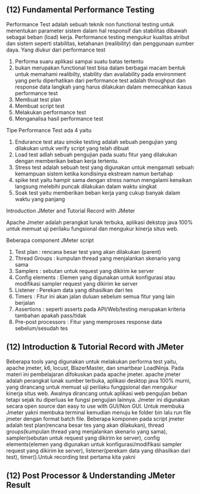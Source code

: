 <h2>(12) Fundamental Performance Testing</h2>

Performance Test adalah sebuah teknik non functional testing untuk menentukan parameter sistem dalam hal responsif dan stabilitas dibawah sebagai beban (load) kerja. Performance testing mengukur kualitas atribut dan sistem seperti stabilitas, ketahanan (realibility) dan penggunaan sumber daya.
Yang diukur dari performance test
1. Performa suaru aplikasi sampai suatu batas tertentu
2. bukan merupakan functional test
bisa dalam berbagai macam bentuk untuk memahami realibilty, stability dan availability pada environment
yang perlu diperhatikan dari performance test adalah throughput dan response data
langkah yang harus dilakukan dalam memecahkan kasus performance test
1. Membuat test plan
2. Membuat script test
3. Melakukan performance test
4. Menganalisa hasil performance test

Tipe Performance Test ada 4 yaitu 
1. Endurance test atau smoke testing adalah sebuah pengujian yang dilakukan untuk verify script yang telah dibuat 
2. Load test adlah sebuah pengujian pada suatu fitur yang dilakukan dengan memberikan beban kerja tertentu.
3. Stress test adalah sebuah test yang digunakan untuk mengamati sebuah kemampuan sistem ketika kondisinya ekstream namun bertahap
4. spike test yaitu hampir sama dengan stress namun mengalami kenaikan langsung melebihi puncak dilakukan dalam waktu singkat
5. Soak test yaitu memberikan beban kerja yang cukup banyak dalam waktu yang panjang

Introduction JMeter and Tutorial Record with JMeter

Apache Jmeter adalah perangkat lunak terbuka, aplikasi dekstop java 100% untuk memuat uji perilaku fungsional dan mengukur kinerja situs web.

Beberapa component JMeter script
1. Test plan : rencana besar test yang akan dilakukan (parent)
2. Thread Groups : kumpulan thread yang menjalankan skenario yang sama
3. Samplers : sebutan untuk request yang dikirim ke server
4. Config elements : Elemen yang digunakan untuk konfigurasi atau modifikasi sampler request yang dikirim ke server
5. Listener : Perekam data yang dihasilkan dari tes
6. Timers : Fitur ini akan jalan duluan sebelum semua fitur yang lain berjalan
7. Assertions : seperti asserts pada API/Web/testing merupakan kriteria tambahan apakah pass/tidak
8. Pre-post processors : Fitur yang memproses response data sebelum/sesudah tes



<h2>(12) Introduction & Tutorial Record with JMeter</h2>

Beberapa tools yang digunakan untuk melakukan performa test yaitu, apache jmeter, k6, locust, BlazerMaster, dan smartbear LoadNinja. Pada materi ini pembelajaran difokuskan pada apache jmeter. apache jmeter adalah perangkat lunak sumber terbuka, aplikasi desktop java 100% murni, yang dirancang untuk memuat uji perilaku funggsional dan mengukur kinerja situs web. Awalnya dirancang untuk aplikasi web pengujian beban tetapi sejak itu diperluas ke fungsi pengujian lainnya. Jmeter ini digunakan secara open source dan easy to use with GUI/Non GUI. Untuk membuka Jmeter yakni membuka terminal kemudian menuju ke folder bin lalu run file jmeter dengan format batch file. Beberapa komponen pada script jmeter adalah test plan(rencana besar tes yang akan dilakukan), thread groups(kumpulan thread yang menjalankan skenario yang sama), sampler(sebutan untuk request yang dikirim ke server), config elements(elemen yang digunakan untuk konfigurasi/modifikasi sampler request yang dikirim ke server),  listener(perekam data yang dihasilkan dari test), timer().Untuk recording test pertama kita yakni 


<h2>(12) Post Processor & Understanding JMeter Result</h2>

